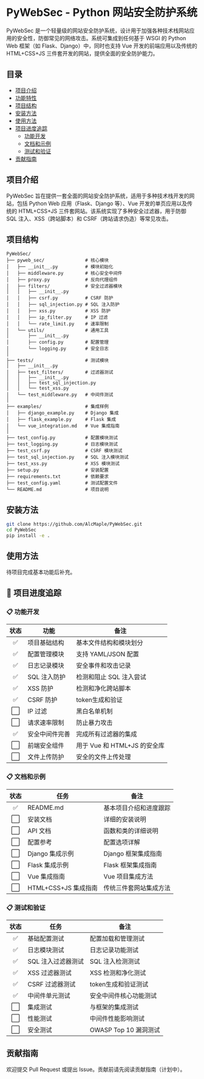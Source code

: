 # PyWebSec - Python 网站安全防护系统

PyWebSec 是一个轻量级的网站安全防护系统，设计用于加强各种技术栈网站应用的安全性，防御常见的网络攻击。系统可集成到任何基于 WSGI 的 Python Web 框架（如 Flask、Django）中，同时也支持 Vue 开发的前端应用以及传统的 HTML+CSS+JS 三件套开发的网站，提供全面的安全防护能力。

## 目录

- [项目介绍](#项目介绍)
- [功能特性](#功能特性)
- [项目结构](#项目结构)
- [安装方法](#安装方法)
- [使用方法](#使用方法)
- [项目进度追踪](#项目进度追踪)
    - [功能开发](#功能开发)
    - [文档和示例](#文档和示例)
    - [测试和验证](#测试和验证)
- [贡献指南](#贡献指南)

## 项目介绍

PyWebSec 旨在提供一套全面的网站安全防护系统，适用于多种技术栈开发的网站，包括 Python Web 应用（Flask、Django 等）、Vue 开发的单页应用以及传统的 HTML+CSS+JS 三件套网站。该系统实现了多种安全过滤器，用于防御 SQL 注入、XSS（跨站脚本）和 CSRF（跨站请求伪造）等常见攻击。

## 项目结构

```
PyWebSec/
├── pyweb_sec/               # 核心模块
│   ├── __init__.py          # 模块初始化
│   ├── middleware.py        # 核心安全中间件
│   ├── proxy.py             # 反向代理组件
│   ├── filters/             # 安全过滤器模块
│   │   ├── __init__.py
│   │   ├── csrf.py          # CSRF 防护
│   │   ├── sql_injection.py # SQL 注入防护
│   │   ├── xss.py           # XSS 防护
│   │   ├── ip_filter.py     # IP 过滤
│   │   └── rate_limit.py    # 速率限制
│   └── utils/               # 通用工具
│       ├── __init__.py
│       ├── config.py        # 配置管理
│       └── logging.py       # 安全日志
│
├── tests/                   # 测试模块
│   ├── __init__.py
│   ├── test_filters/        # 过滤器测试
│   │   ├── __init__.py
│   │   ├── test_sql_injection.py
│   │   └── test_xss.py
│   └── test_middleware.py   # 中间件测试
│
├── examples/                # 集成样例
│   ├── django_example.py    # Django 集成
│   ├── flask_example.py     # Flask 集成
│   └── vue_integration.md   # Vue 集成指南
│
├── test_config.py           # 配置模块测试
├── test_logging.py          # 日志模块测试
├── test_csrf.py             # CSRF 模块测试
├── test_sql_injection.py    # SQL 注入模块测试
├── test_xss.py              # XSS 模块测试
├── setup.py                 # 安装配置
├── requirements.txt         # 依赖要求
├── test_config.yaml         # 测试配置文件
└── README.md                # 项目说明
```

## 安装方法

```bash
git clone https://github.com/AlcMaple/PyWebSec.git
cd PyWebSec
pip install -e .
```

## 使用方法

待项目完成基本功能后补充。

## 🚀 项目进度追踪

### 📋 功能开发
| 状态 | 功能 | 备注 |
|:---:|---|---|
| ✅ | 项目基础结构 | 基本文件结构和模块划分 |
| ✅ | 配置管理模块 | 支持 YAML/JSON 配置 |
| ✅ | 日志记录模块 | 安全事件和攻击记录 |
| ✅ | SQL 注入防护 | 检测和阻止 SQL 注入尝试 |
| ✅ | XSS 防护 | 检测和净化跨站脚本 |
| ✅ | CSRF 防护 | token生成和验证 |
| ⬜ | IP 过滤 | 黑白名单机制 |
| ⬜ | 请求速率限制 | 防止暴力攻击 |
| ✅ | 安全中间件完善 | 完成所有过滤器的集成 |
| ⬜ | 前端安全组件 | 用于 Vue 和 HTML+JS 的安全库 |
| ⬜ | 文件上传防护 | 安全的文件上传处理 |

### 📋 文档和示例
| 状态 | 任务 | 备注 |
|:---:|---|---|
| ✅ | README.md | 基本项目介绍和进度跟踪 |
| ⬜ | 安装文档 | 详细的安装说明 |
| ⬜ | API 文档 | 函数和类的详细说明 |
| ⬜ | 配置参考 | 配置选项详解 |
| ⬜ | Django 集成示例 | Django 框架集成指南 |
| ⬜ | Flask 集成示例 | Flask 框架集成指南 |
| ⬜ | Vue 集成指南 | Vue 项目集成方法 |
| ⬜ | HTML+CSS+JS 集成指南 | 传统三件套网站集成方法 |

### 📋 测试和验证
| 状态 | 任务 | 备注 |
|:---:|---|---|
| ✅ | 基础配置测试 | 配置加载和管理测试 |
| ✅ | 日志模块测试 | 日志记录功能测试 |
| ✅ | SQL 注入过滤器测试 | SQL 注入检测测试 |
| ✅ | XSS 过滤器测试 | XSS 检测和净化测试 |
| ✅ | CSRF 过滤器测试 | token生成和验证测试 |
| ✅ | 中间件单元测试 | 安全中间件核心功能测试 |
| ⬜ | 集成测试 | 与框架的集成测试 |
| ⬜ | 性能测试 | 中间件性能影响测试 |
| ⬜ | 安全测试 | OWASP Top 10 漏洞测试 |

## 贡献指南

欢迎提交 Pull Request 或提出 Issue。贡献前请先阅读贡献指南（计划中）。